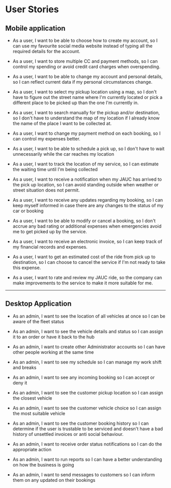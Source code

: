 # User Stories

## Mobile application

- As a user, I want to be able to choose how to create my account, so I can use my favourite social media website instead of typing all the required details for the account.

- As a user, I want to store multiple CC and payment methods, so I can control my spending or avoid credit card charges when overspending.

- As a user, I want to be able to change my account and personal details, so I can reflect current data if my personal circumstances change.

- As a user, I want to select my pickup location using a map, so I don't have to figure out the street name where I'm currently located or pick a different place to be picked up than the one I'm currently in.

- As a user, I want to search manually for the pickup and/or destination, so I don't have to understand the map of my location if I already know the name of the place I want to be collected at.

- As a user, I want to change my payment method on each booking, so I can control my expenses better.

- As a user, I want to be able to schedule a pick up, so I don't have to wait unnecessarily while the car reaches my location

- As a user, I want to track the location of my service, so I can estimate the waiting time until I'm being collected

- As a user, I want to receive a notification when my JAUC has arrived to the pick up location, so I can avoid standing outside when weather or street situation does not permit.

- As a user, I want to receive any updates regarding my booking, so I can keep myself informed in case there are any changes to the status of my car or booking

- As a user, I want to be able to modify or cancel a booking, so I don't accrue any bad rating or additional expenses when emergencies avoid me to get picked up by the service.

- As a user, I want to receive an electronic invoice, so I can keep track of my financial records and expenses.

- As a user, I want to get an estimated cost of the ride from pick up to destination, so I can choose to cancel the service if I'm not ready to take this expense.

- As a user, I want to rate and review my JAUC ride, so the company can make improvements to the service to make it more suitable for me.

---

## Desktop Application

- As an admin, I want to see the location of all vehicles at once so I can be aware of the fleet status

- As an admin, I want to see the vehicle details and status so I can assign it to an order or have it back to the hub

- As an admin, I want to create other Administrator accounts so I can have other people working at the same time

- As an admin, I want to see my schedule so I can manage my work shift and breaks

- As an admin, I want to see any incoming booking so I can accept or deny it

- As an admin, I want to see the customer pickup location so I can assign the closest vehicle

- As an admin, I want to see the customer vehicle choice so I can assign the most suitable vehicle

- As an admin, I want to see the customer booking history so I can determine if the user is trustable to be serviced and doesn't have a bad history of unsettled invoices or anti social behaviour.

- As an admin, I want to receive order status notifications so I can do the appropriate action

- As an admin, I want to run reports so I can have a better understanding on how the business is going

- As an admin, I want to send messages to customers so I can inform them on any updated on their bookings
